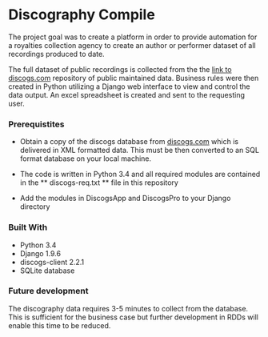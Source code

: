 # Discography Compile

The project goal was to create a platform in order to provide automation for a royalties collection agency to create an author or performer dataset of all recordings produced to date.

The full dataset of public recordings is collected from the the [link to discogs.com](http://discogs.com) repository of public maintained data. Business rules were then created in Python utilizing a Django web interface to view and control the data output. An excel spreadsheet is created and sent to the requesting user.

### Prerequistites

* Obtain a copy of the discogs database from [discogs.com](http://discogs.com) which is delivered in XML formatted data. This must be then converted to an SQL format database on your local machine.

* The code is written in Python 3.4 and all required modules are contained in the ** discogs-req.txt ** file in this repository

* Add the modules in DiscogsApp and DiscogsPro to your Django directory

### Built With

* Python 3.4
* Django 1.9.6
* discogs-client 2.2.1
* SQLite database

### Future development

The discography data requires 3-5 minutes to collect from the database. This is sufficient for the business case but further development in RDDs will enable this time to be reduced.


